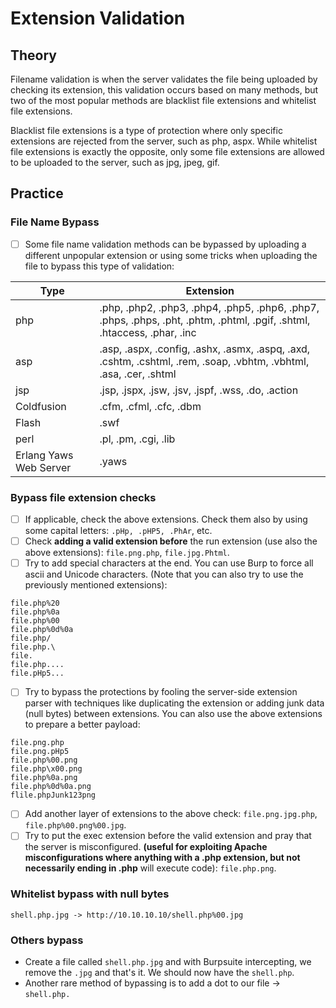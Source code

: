 # Extension Validation

## Theory

Filename validation is when the server validates the file being uploaded by checking its extension, this validation occurs based on many methods, but two of the most popular methods are blacklist file extensions and whitelist file extensions.

Blacklist file extensions is a type of protection where only specific extensions are rejected from the server, such as php, aspx. While whitelist file extensions is exactly the opposite, only some file extensions are allowed to be uploaded to the server, such as jpg, jpeg, gif.

## Practice

### File Name Bypass

* [ ] Some file name validation methods can be bypassed by uploading a different unpopular extension or using some tricks when uploading the file to bypass this type of validation:

| Type                   | Extension                                                                                                                |
| ---------------------- | ------------------------------------------------------------------------------------------------------------------------ |
| php                    | .php, .php2, .php3, .php4, .php5, .php6, .php7, .phps, .phps, .pht, .phtm, .phtml, .pgif, .shtml, .htaccess, .phar, .inc |
| asp                    | .asp, .aspx, .config, .ashx, .asmx, .aspq, .axd, .cshtm, .cshtml, .rem, .soap, .vbhtm, .vbhtml, .asa, .cer, .shtml       |
| jsp                    | .jsp, .jspx, .jsw, .jsv, .jspf, .wss, .do, .action                                                                       |
| Coldfusion             | .cfm, .cfml, .cfc, .dbm                                                                                                  |
| Flash                  | .swf                                                                                                                     |
| perl                   | .pl, .pm, .cgi, .lib                                                                                                     |
| Erlang Yaws Web Server | .yaws                                                                                                                    |

### Bypass file extension checks

* [ ] If applicable, check the above extensions. Check them also by using some capital letters: `.pHp, .pHP5, .PhAr`, etc.
* [ ] Check **adding a valid extension before** the run extension (use also the above extensions): `file.png.php`, `file.jpg.Phtml`.
* [ ] Try to add special characters at the end. You can use Burp to force all ascii and Unicode characters. (Note that you can also try to use the previously mentioned extensions):

```
file.php%20
file.php%0a
file.php%00
file.php%0d%0a
file.php/
file.php.\
file.
file.php....
file.pHp5...
```

* [ ] Try to bypass the protections by fooling the server-side extension parser with techniques like duplicating the extension or adding junk data (null bytes) between extensions. You can also use the above extensions to prepare a better payload:

```
file.png.php
file.png.pHp5
file.php%00.png
file.php\x00.png
file.php%0a.png
file.php%0d%0a.png
flile.phpJunk123png
```

* [ ] Add another layer of extensions to the above check: `file.png.jpg.php`, `file.php%00.png%00.jpg`.
* [ ] Try to put the exec extension before the valid extension and pray that the server is misconfigured. **(useful for exploiting Apache misconfigurations where anything with a .php extension, but not necessarily ending in .php** will execute code): `file.php.png`.

### Whitelist bypass with null bytes

```
shell.php.jpg -> http://10.10.10.10/shell.php%00.jpg
```

### Others bypass

* Create a file called `shell.php.jpg` and with Burpsuite intercepting, we remove the `.jpg` and that's it. We should now have the `shell.php`.
* Another rare method of bypassing is to add a dot to our file → `shell.php.`
